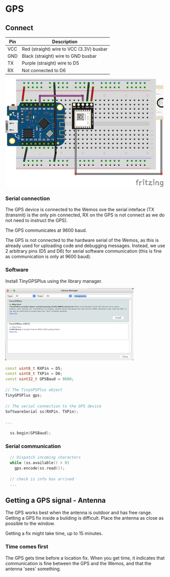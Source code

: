 # GPS

## Connect

| Pin  | Description |
| ----- | ----------- |
| VCC | Red (straight) wire to VCC (3.3V) busbar 
| GND | Black (straight) wire to GND busbar 
| TX | Purple (straight) wire to D5
| RX | Not connected to D6

![port](res/gps.png)

### Serial connection

The GPS device is connected to the Wemos ove the serial inteface (TX (transmit) is the only pin connected, RX on the GPS is not connect as we do not need to instruct the GPS).

The GPS communicates at 9600 baud.

The GPS is not connected to the hardware serial of the Wemos, as this is already used for uploading code and debugging messages. Instead, we use 2 arbitrary pins (D5 and D6) for serial software communication (this is fine as communication is only at 9600 baud).

### Software

Install TinyGPSPlus using the library manager.

![port](res/tinygps.png)

```cpp
const uint8_t RXPin = D5;
const uint8_t TXPin = D6;
const uint32_t GPSBaud = 9600;

// The TinyGPSPlus object
TinyGPSPlus gps;

// The serial connection to the GPS device
SoftwareSerial ss(RXPin, TXPin);

...

  ss.begin(GPSBaud);

```

### Serial communication
```cpp
  // Dispatch incoming characters
  while (ss.available() > 0)
    gps.encode(ss.read());

  // check is info has arrived
  ...
```

## Getting a GPS signal - Antenna

The GPS works best when the antenna is outdoor and has free range. Getting a GPS fix inside a building is difficult. Place the antenna as close as possible to the window.

Getting a fix might take time, up to 15 minutes.

### Time comes first

The GPS gets time before a location fix. When you get time, it indicates that communication is fine between the GPS and the Wemos, and that the antenna 'sees' something.
